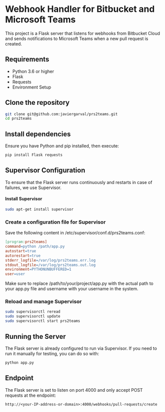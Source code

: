 # Webhook Handler for Bitbucket and Microsoft Teams

This project is a Flask server that listens for webhooks from Bitbucket Cloud and sends notifications to Microsoft Teams
when a new pull request is created.

## Requirements

- Python 3.6 or higher
- Flask
- Requests
- Environment Setup

## Clone the repository

```bash
git clone git@github.com:javiergarval/prs2teams.git
cd prs2teams
```

## Install dependencies

Ensure you have Python and pip installed, then execute:

```bash
pip install Flask requests
```

## Supervisor Configuration

To ensure that the Flask server runs continuously and restarts in case of failures, we use Supervisor.

#### Install Supervisor

```bash
sudo apt-get install supervisor
```

### Create a configuration file for Supervisor

Save the following content in /etc/supervisor/conf.d/prs2teams.conf:

```makefile
[program:prs2teams]
command=python /path/app.py
autostart=true
autorestart=true
stderr_logfile=/var/log/prs2teams.err.log
stdout_logfile=/var/log/prs2teams.out.log
environment=PYTHONUNBUFFERED=1
user=user
```

Make sure to replace /path/to/your/project/app.py with the actual path to your app.py file and username with your
username in the system.

### Reload and manage Supervisor

```bash
sudo supervisorctl reread
sudo supervisorctl update
sudo supervisorctl start prs2teams
```

## Running the Server

The Flask server is already configured to run via Supervisor. If you need to run it manually for testing, you can do so
with:

```bash
python app.py
```

## Endpoint

The Flask server is set to listen on port 4000 and only accept POST requests at the endpoint:

```
http://<your-IP-address-or-domain>:4000/webhooks/pull-requests/create
```